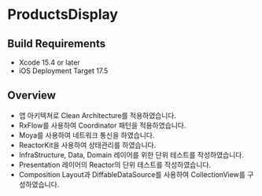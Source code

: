 # ProductsDisplay

## Build Requirements
- Xcode 15.4 or later
- iOS Deployment Target 17.5

## Overview
- 앱 아키텍쳐로 Clean Architecture를 적용하였습니다.
- RxFlow를 사용하여 Coordinator 패턴을 적용하였습니다.
- Moya를 사용하여 네트워크 통신을 하였습니다.
- ReactorKit을 사용하여 상태관리를 하였습니다.
- InfraStructure, Data, Domain 레이어를 위한 단위 테스트를 작성하였습니다.
- Presentation 레이어의 Reactor의 단위 테스트를 작성하였습니다.
- Composition Layout과 DiffableDataSource를 사용하여 CollectionView를 구성하였습니다.
